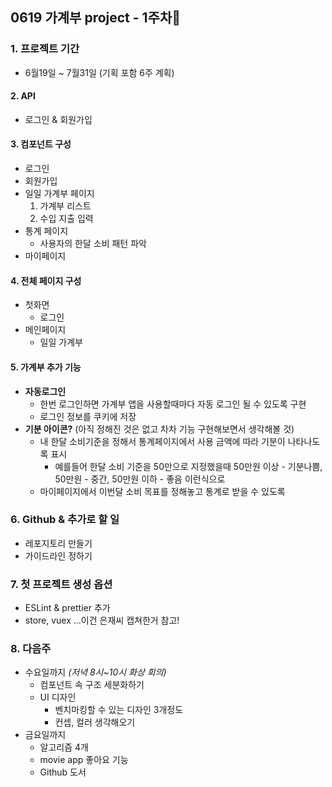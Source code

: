## 0619 가계부 project - 1주차🎈
### 1. 프로젝트 기간
- 6월19일 ~ 7월31일 (기획 포함 6주 계획)

#### 2. API
- 로그인 & 회원가입

#### 3. 컴포넌트 구성
- 로그인
- 회원가입
- 일일 가계부 페이지 
	1. 가계부 리스트
	2. 수입 지출 입력
- 통계 페이지
	- 사용자의 한달 소비 패턴 파악
- 마이페이지

####  4. 전체 페이지 구성
- 첫화면
	- 로그인
- 메인페이지
	- 일일 가계부 


#### 5. 가계부 추가 기능
- **자동로그인**
	- 한번 로그인하면 가계부 앱을 사용할때마다 자동 로그인 될 수 있도록 구현
	- 로그인 정보를 쿠키에 저장 
- **기분 아이콘?** (아직 정해진 것은 없고 차차 기능 구현해보면서 생각해볼 것)
	- 내 한달 소비기준을 정해서 통계페이지에서 사용 금액에 따라 기분이 나타나도록 표시
		- 예를들어 한달 소비 기준을 50만으로 지정했을때 50만원 이상 - 기분나쁨, 50만원 - 중간, 50만원 이하 - 좋음 이런식으로
	- 마이페이지에서 이번달 소비 목표를 정해놓고 통계로 받을 수 있도록

### 6. Github & 추가로 할 일
- 레포지토리 만들기
- 가이드라인 정하기

### 7. 첫 프로젝트 생성 옵션
- ESLint & prettier 추가
- store, vuex
...이건 은재씨 캡쳐한거 참고!


###  8. 다음주
- 수요일까지 *(저녁 8시~10시 화상 회의)*
	- 컴포넌트 속 구조 세분화하기
	- UI 디자인
		- 벤치마킹할 수 있는 디자인 3개정도
		- 컨셉, 컬러 생각해오기
- 금요일까지
	- 알고리즘 4개
	- movie app 좋아요 기능 
	- Github 도서
